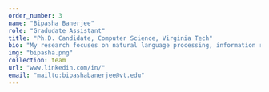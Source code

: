 ```yaml
---
order_number: 3
name: "Bipasha Banerjee"
role: "Gradudate Assistant"
title: "Ph.D. Candidate, Computer Science, Virginia Tech"
bio: "My research focuses on natural language processing, information retrieval and mining scholarly data."
img: "bipasha.png"
collection: team
url: "www.linkedin.com/in/"
email: "mailto:bipashabanerjee@vt.edu"
---
```


